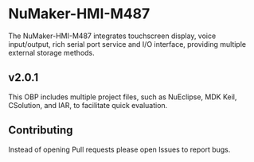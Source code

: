 # NuMaker-HMI-M487

The NuMaker-HMI-M487 integrates touchscreen display, voice input/output, rich serial port service and I/O interface, providing multiple external storage methods.

## v2.0.1

This OBP includes multiple project files, such as NuEclipse, MDK Keil, CSolution, and IAR, to facilitate quick evaluation.

## Contributing

Instead of opening Pull requests please open Issues to report bugs.
